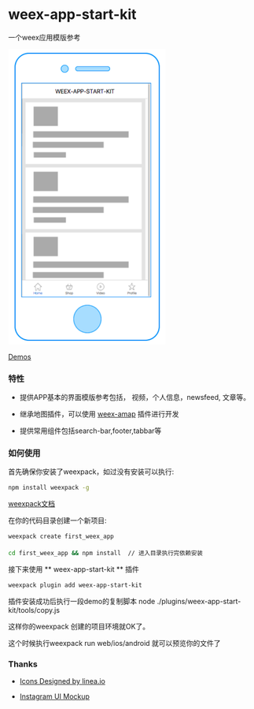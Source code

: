 # weex-app-start-kit

一个weex应用模版参考

<img width="320px" src="shots/shot1.png" />

[Demos](https://weex-plugins.github.io/weex-app-start-kit/weex.html?page=home.js)


### 特性

+ 提供APP基本的界面模版参考包括， 视频，个人信息，newsfeed, 文章等。

+ 继承地图插件，可以使用 [weex-amap](https://github.com/weex-plugins/weex-amap) 插件进行开发

+ 提供常用组件包括search-bar,footer,tabbar等


### 如何使用

首先确保你安装了weexpack，如过没有安装可以执行:
``` bash
npm install weexpack -g
```
[weexpack文档](https://github.com/weexteam/weex-pack)

在你的代码目录创建一个新项目:

``` bash
weexpack create first_weex_app

cd first_weex_app && npm install  // 进入目录执行完依赖安装
```
接下来使用 ** weex-app-start-kit ** 插件

``` bash 
weexpack plugin add weex-app-start-kit
```

插件安装成功后执行一段demo的复制脚本 node ./plugins/weex-app-start-kit/tools/copy.js

这样你的weexpack 创建的项目环境就OK了。

这个时候执行weexpack run web/ios/android 就可以预览你的文件了


### Thanks

+ [Icons Designed by linea.io](http://linea.io/)

+ [Instagram UI Mockup](https://www.behance.net/gallery/38441555/Free-Mockup-PSD-New-Interface-Instagram-2016)